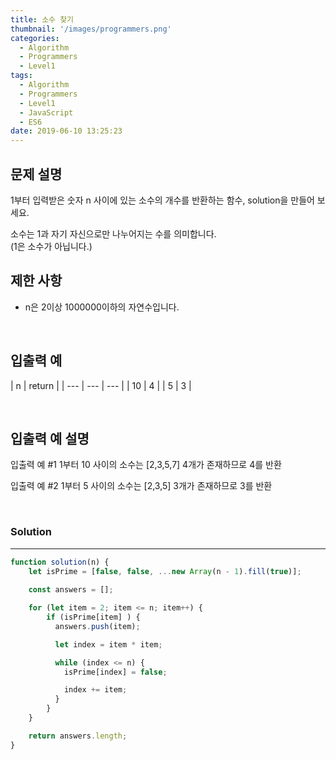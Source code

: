 ```yaml
---
title: 소수 찾기
thumbnail: '/images/programmers.png'
categories:
  - Algorithm
  - Programmers
  - Level1
tags:
  - Algorithm
  - Programmers
  - Level1
  - JavaScript
  - ES6
date: 2019-06-10 13:25:23
---
```


## 문제 설명
1부터 입력받은 숫자 n 사이에 있는 소수의 개수를 반환하는 함수, solution을 만들어 보세요.

소수는 1과 자기 자신으로만 나누어지는 수를 의미합니다.<br/>
(1은 소수가 아닙니다.)

<!-- more -->

## 제한 사항
- n은 2이상 1000000이하의 자연수입니다.

<br/>


## 입출력 예
| n | return |
| --- | --- | --- |
| 10 | 4 |
| 5 | 3 |

<br/>


## 입출력 예 설명
입출력 예 #1
1부터 10 사이의 소수는 [2,3,5,7] 4개가 존재하므로 4를 반환

입출력 예 #2
1부터 5 사이의 소수는 [2,3,5] 3개가 존재하므로 3를 반환

<br/>


### Solution

---

```javascript
function solution(n) {
    let isPrime = [false, false, ...new Array(n - 1).fill(true)];
    
    const answers = [];

    for (let item = 2; item <= n; item++) {
        if (isPrime[item] ) {
          answers.push(item);

          let index = item * item;

          while (index <= n) {
            isPrime[index] = false;

            index += item;
          }
        }
    }

    return answers.length;
}
```
